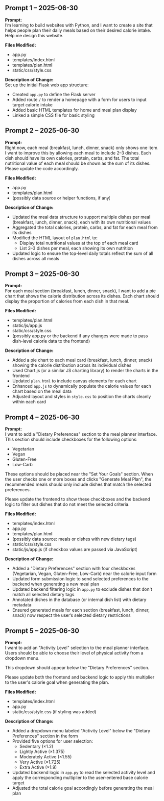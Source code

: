 ## Prompt 1 – 2025-06-30

**Prompt:**  
I’m learning to build websites with Python, and I want to create a site that helps people plan their daily meals based on their desired calorie intake. Help me design this website.

**Files Modified:**  
- app.py  
- templates/index.html  
- templates/plan.html  
- static/css/style.css  

**Description of Change:**  
Set up the initial Flask web app structure:
- Created `app.py` to define the Flask server
- Added route `/` to render a homepage with a form for users to input target calorie intake
- Added basic HTML templates for home and meal plan display
- Linked a simple CSS file for basic styling

## Prompt 2 – 2025-06-30

**Prompt:**  
Right now, each meal (breakfast, lunch, dinner, snack) only shows one item. I want to improve this by allowing each meal to include 2–3 dishes. Each dish should have its own calories, protein, carbs, and fat. The total nutritional value of each meal should be shown as the sum of its dishes. Please update the code accordingly.

**Files Modified:**  
- app.py  
- templates/plan.html  
- (possibly data source or helper functions, if any)

**Description of Change:**  
- Updated the meal data structure to support multiple dishes per meal (breakfast, lunch, dinner, snack), each with its own nutritional values  
- Aggregated the total calories, protein, carbs, and fat for each meal from its dishes  
- Modified the HTML layout of `plan.html` to:
  - Display total nutritional values at the top of each meal card  
  - List 2–3 dishes per meal, each showing its own nutrition  
- Updated logic to ensure the top-level daily totals reflect the sum of all dishes across all meals

## Prompt 3 – 2025-06-30

**Prompt:**  
For each meal section (breakfast, lunch, dinner, snack), I want to add a pie chart that shows the calorie distribution across its dishes. Each chart should display the proportion of calories from each dish in that meal.

**Files Modified:**  
- templates/plan.html  
- static/js/app.js  
- static/css/style.css  
- (possibly app.py or the backend if any changes were made to pass dish-level calorie data to the frontend)

**Description of Change:**  
- Added a pie chart to each meal card (breakfast, lunch, dinner, snack) showing the calorie distribution across its individual dishes
- Used Chart.js (or a similar JS charting library) to render the charts in the frontend
- Updated `plan.html` to include canvas elements for each chart
- Enhanced `app.js` to dynamically populate the calorie values for each chart based on the meal data
- Adjusted layout and styles in `style.css` to position the charts cleanly within each card

## Prompt 4 – 2025-06-30

**Prompt:**  
I want to add a "Dietary Preferences" section to the meal planner interface. This section should include checkboxes for the following options:

- Vegetarian  
- Vegan  
- Gluten-Free  
- Low-Carb

These options should be placed near the "Set Your Goals" section. When the user checks one or more boxes and clicks "Generate Meal Plan", the recommended meals should only include dishes that match the selected preferences.

Please update the frontend to show these checkboxes and the backend logic to filter out dishes that do not meet the selected criteria.

**Files Modified:**  
- templates/index.html  
- app.py  
- templates/plan.html  
- (possibly data source: meals or dishes with new dietary tags)  
- static/css/style.css  
- static/js/app.js (if checkbox values are passed via JavaScript)

**Description of Change:**  
- Added a "Dietary Preferences" section with four checkboxes (Vegetarian, Vegan, Gluten-Free, Low-Carb) near the calorie input form  
- Updated form submission logic to send selected preferences to the backend when generating a new meal plan  
- Updated backend filtering logic in `app.py` to exclude dishes that don't match all selected dietary tags  
- Annotated dishes in the database (or internal dish list) with dietary metadata  
- Ensured generated meals for each section (breakfast, lunch, dinner, snack) now respect the user’s selected dietary restrictions  

## Prompt 5 – 2025-06-30

**Prompt:**  
I want to add an "Activity Level" selection to the meal planner interface. Users should be able to choose their level of physical activity from a dropdown menu.

This dropdown should appear below the "Dietary Preferences" section.

Please update both the frontend and backend logic to apply this multiplier to the user's calorie goal when generating the plan.

**Files Modified:**  
- templates/index.html  
- app.py  
- static/css/style.css (if styling was added)

**Description of Change:**  
- Added a dropdown menu labeled "Activity Level" below the "Dietary Preferences" section in the form  
- Provided five options for user selection:
  - Sedentary (×1.2)  
  - Lightly Active (×1.375)  
  - Moderately Active (×1.55)  
  - Very Active (×1.725)  
  - Extra Active (×1.9)
- Updated backend logic in `app.py` to read the selected activity level and apply the corresponding multiplier to the user-entered base calorie target  
- Adjusted the total calorie goal accordingly before generating the meal plan